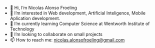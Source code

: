 - 👋 Hi, I’m Nicolas Alonso Froeling
- 👀 I’m interested in Web development, Artificial Inteligence, Mobile Aplication development.
- 🌱 I’m currently learning Computer Science at Wentworth Institute of Technology
- 💞️ I’m looking to collaborate on small projects
- 📫 How to reach me: nicolas.alonsofroeling@gmail.com
